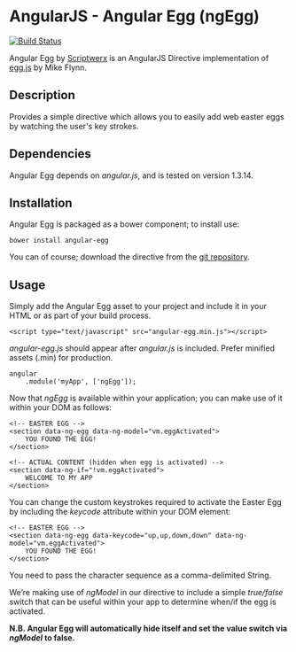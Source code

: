 # AngularJS - Angular Egg (ngEgg)

[![Build Status](https://travis-ci.org/scriptwerx/angular-egg.svg)](https://travis-ci.org/scriptwerx/angular-egg)

Angular Egg by [Scriptwerx](http://www.scriptwerx.io) is an AngularJS Directive implementation of [egg.js](https://github.com/mikeflynn/egg.js) by Mike Flynn.

## Description

Provides a simple directive which allows you to easily add web easter eggs by watching the user's key strokes.

## Dependencies

Angular Egg depends on *angular.js*, and is tested on version 1.3.14.

## Installation

Angular Egg is packaged as a bower component; to install use:

	bower install angular-egg

You can of course; download the directive from the [git repository](https://github.com/scriptwerx/angular-egg).

## Usage

Simply add the Angular Egg asset to your project and include it in your HTML or as part of your build process.

	<script type="text/javascript" src="angular-egg.min.js"></script>

*angular-egg.js* should appear after *angular.js* is included. Prefer minified assets (.min) for production.

	angular
	    .module('myApp', ['ngEgg']);

Now that *ngEgg* is available within your application; you can make use of it within your DOM as follows:

	<!-- EASTER EGG -->
	<section data-ng-egg data-ng-model="vm.eggActivated">
		YOU FOUND THE EGG!
	</section>
	
	<!-- ACTUAL CONTENT (hidden when egg is activated) -->
	<section data-ng-if="!vm.eggActivated">
		WELCOME TO MY APP
	</section>

You can change the custom keystrokes required to activate the Easter Egg by including the *keycode* attribute within your DOM element:

	<!-- EASTER EGG -->
	<section data-ng-egg data-keycode="up,up,down,down" data-ng-model="vm.eggActivated">
		YOU FOUND THE EGG!
	</section>

You need to pass the character sequence as a comma-delimited String.

We’re making use of *ngModel* in our directive to include a simple *true/false* switch that can be useful within your app to determine when/if the egg is activated.

**N.B. Angular Egg will automatically hide itself and set the value switch via *ngModel* to false.**